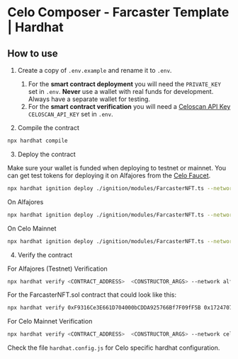 # Celo Composer - Farcaster Template | Hardhat

## How to use

1. Create a copy of `.env.example` and rename it to `.env`.

   1. For the **smart contract deployment** you will need the `PRIVATE_KEY` set in `.env`. **Never** use a wallet with real funds for development. Always have a separate wallet for testing.
   2. For the **smart contract verification** you will need a [Celoscan API Key](https://celoscan.io/myapikey) `CELOSCAN_API_KEY` set in `.env`.

2. Compile the contract

```bash
npx hardhat compile
```

3. Deploy the contract

Make sure your wallet is funded when deploying to testnet or mainnet. You can get test tokens for deploying it on Alfajores from the [Celo Faucet](https://faucet.celo.org/alfajores).

```bash
npx hardhat ignition deploy ./ignition/modules/FarcasterNFT.ts --network <network-name>
```

On Alfajores

```bash
npx hardhat ignition deploy ./ignition/modules/FarcasterNFT.ts --network alfajores
```

On Celo Mainnet

```bash
npx hardhat ignition deploy ./ignition/modules/FarcasterNFT.ts --network celo
```

4. Verify the contract

For Alfajores (Testnet) Verification

```bash
npx hardhat verify <CONTRACT_ADDRESS>  <CONSTRUCTOR_ARGS> --network alfajores
```

For the FarcasterNFT.sol contract that could look like this:

```bash
npx hardhat verify 0xF9316Ce3E661D704000bCDDA925766Bf7F09fF5B 0x1724707c52de2fa65ad9c586b5d38507f52D3c06  --network alfajores
```

For Celo Mainnet Verification

```bash
npx hardhat verify <CONTRACT_ADDRESS>  <CONSTRUCTOR_ARGS> --network celo
```

Check the file `hardhat.config.js` for Celo specific hardhat configuration.
